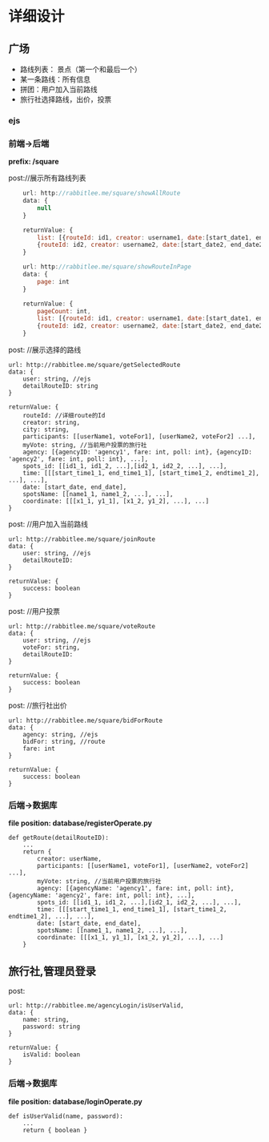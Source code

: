 # 详细设计

## 广场
+ 路线列表： 景点（第一个和最后一个）
+ 某一条路线：所有信息
+ 拼团：用户加入当前路线
+ 旅行社选择路线，出价，投票

### ejs

### 前端->后端
**prefix: /square**

post://展示所有路线列表

```javascript
    url: http://rabbitlee.me/square/showAllRoute
    data: {
        null
    }

    returnValue: {
        list: [{routeId: id1, creator: username1, date:[start_date1, end_date1], city: cityname1, spot: [start_spot1, end_spot1]},
        {routeId: id2, creator: username2, date:[start_date2, end_date2], city: cityname2, spot: [start_spot2, end_spot2]}, ...]
    }

    url: http://rabbitlee.me/square/showRouteInPage
    data: {
        page: int
    }

    returnValue: {
        pageCount: int,
        list: [{routeId: id1, creator: username1, date:[start_date1, end_date1], city: cityname1, spot: [start_spot1, end_spot1]},
        {routeId: id2, creator: username2, date:[start_date2, end_date2], city: cityname2, spot: [start_spot2, end_spot2]}, ...]
    }
```

post: //展示选择的路线  

    url: http://rabbitlee.me/square/getSelectedRoute
    data: {
        user: string, //ejs
        detailRouteID: string
    }

    returnValue: {
        routeId: //详细route的Id
        creator: string,
        city: string,
        participants: [[userName1, voteFor1], [userName2, voteFor2] ...],
        myVote: string, //当前用户投票的旅行社
        agency: [{agencyID: 'agency1', fare: int, poll: int}, {agencyID: 'agency2', fare: int, poll: int}, ...],
        spots_id: [[id1_1, id1_2, ...],[id2_1, id2_2, ...], ...],
        time: [[[start_time1_1, end_time1_1], [start_time1_2, endtime1_2], ...], ...],
        date: [start_date, end_date],
        spotsName: [[name1_1, name1_2, ...], ...],
        coordinate: [[[x1_1, y1_1], [x1_2, y1_2], ...], ...]        
    }


post: //用户加入当前路线

    url: http://rabbitlee.me/square/joinRoute
    data: {
        user: string, //ejs
        detailRouteID:
    }

    returnValue: {
        success: boolean        
    }
post: //用户投票

    url: http://rabbitlee.me/square/voteRoute
    data: {
        user: string, //ejs
        voteFor: string,
        detailRouteID:
    }

    returnValue: {
        success: boolean        
    }

post: //旅行社出价

    url: http://rabbitlee.me/square/bidForRoute
    data: {
        agency: string, //ejs
        bidFor: string, //route
        fare: int
    }

    returnValue: {
        success: boolean        
    }

### 后端->数据库
**file position: database/registerOperate.py**

    def getRoute(detailRouteID):
        ...
        return {
            creator: userName,
            participants: [[userName1, voteFor1], [userName2, voteFor2] ...],
            myVote: string, //当前用户投票的旅行社
            agency: [{agencyName: 'agency1', fare: int, poll: int}, {agencyName: 'agency2', fare: int, poll: int}, ...],
            spots_id: [[id1_1, id1_2, ...],[id2_1, id2_2, ...], ...],
            time: [[[start_time1_1, end_time1_1], [start_time1_2, endtime1_2], ...], ...],
            date: [start_date, end_date],
            spotsName: [[name1_1, name1_2, ...], ...],
            coordinate: [[[x1_1, y1_1], [x1_2, y1_2], ...], ...]
        }


## 旅行社,管理员登录
post:   

    url: http://rabbitlee.me/agencyLogin/isUserValid,
    data: {
        name: string,
        password: string
    }

    returnValue: {
        isValid: boolean
    }

### 后端->数据库
**file position: database/loginOperate.py**  

    def isUserValid(name, password):
        ...
        return { boolean }
